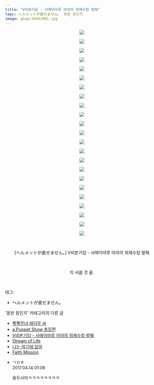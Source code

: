 ```yaml
---
title: "V비본기담 - 샤메이마루 아야의 취재수첩 발췌"
tags: ヘルメットが直せません。 동방_동인지
image: ghap/1694/001.jpg
---
```

<div class="article">
<p style="text-align: center; clear: none; float: none;"><img src="{{ site.nasurl }}/ghap/1694/001.jpg"/></p>
<p style="text-align: center; clear: none; float: none;"><img src="{{ site.nasurl }}/ghap/1694/002.jpg"/></p>
<p style="text-align: center; clear: none; float: none;"><img src="{{ site.nasurl }}/ghap/1694/003.jpg"/></p>
<p style="text-align: center; clear: none; float: none;"><img src="{{ site.nasurl }}/ghap/1694/004.jpg"/></p>
<p style="text-align: center; clear: none; float: none;"><img src="{{ site.nasurl }}/ghap/1694/005.jpg"/></p>
<p style="text-align: center; clear: none; float: none;"><img src="{{ site.nasurl }}/ghap/1694/006.jpg"/></p>
<p style="text-align: center; clear: none; float: none;"><img src="{{ site.nasurl }}/ghap/1694/007.jpg"/></p>
<p style="text-align: center; clear: none; float: none;"><img src="{{ site.nasurl }}/ghap/1694/008.jpg"/></p>
<p style="text-align: center; clear: none; float: none;"><img src="{{ site.nasurl }}/ghap/1694/009.jpg"/></p>
<p style="text-align: center; clear: none; float: none;"><img src="{{ site.nasurl }}/ghap/1694/010.jpg"/></p>
<p style="text-align: center; clear: none; float: none;"><img src="{{ site.nasurl }}/ghap/1694/011.jpg"/></p>
<p style="text-align: center; clear: none; float: none;"><img src="{{ site.nasurl }}/ghap/1694/012.jpg"/></p>
<p style="text-align: center; clear: none; float: none;"><img src="{{ site.nasurl }}/ghap/1694/013.jpg"/></p>
<p style="text-align: center; clear: none; float: none;"><img src="{{ site.nasurl }}/ghap/1694/014.jpg"/></p>
<p style="text-align: center; clear: none; float: none;"><img src="{{ site.nasurl }}/ghap/1694/015.jpg"/></p>
<p style="text-align: center; clear: none; float: none;"><img src="{{ site.nasurl }}/ghap/1694/016.jpg"/></p>
<p style="text-align: center; clear: none; float: none;"><img src="{{ site.nasurl }}/ghap/1694/017.jpg"/></p>
<p style="text-align: center; clear: none; float: none;"><img src="{{ site.nasurl }}/ghap/1694/018.jpg"/></p>
<p style="text-align: center; clear: none; float: none;"><img src="{{ site.nasurl }}/ghap/1694/019.jpg"/></p>
<p style="text-align: center; clear: none; float: none;"><img src="{{ site.nasurl }}/ghap/1694/020.jpg"/></p>
<p style="text-align: center; clear: none; float: none;"><img src="{{ site.nasurl }}/ghap/1694/021.jpg"/></p>
<p style="text-align: center; clear: none; float: none;"><img src="{{ site.nasurl }}/ghap/1694/022.jpg"/></p>
<p style="text-align: center; clear: none; float: none;"><img src="{{ site.nasurl }}/ghap/1694/023.jpg"/></p>
<p style="text-align: center; clear: none; float: none;"><br/></p>
<p style="text-align: center; clear: none; float: none;">[ヘルメットが直せません。] V비본기담 - 샤메이마루 아야의 취재수첩 발췌</p>
<p style="text-align: center; clear: none; float: none;"><br/></p>
<p style="text-align: center; clear: none; float: none;">이 서클 것 끝.</p>
<p><br/></p>
</div><div class="tagTrail">
<p>태그: </p>
<ul>
<li>ヘルメットが直せません。</li>
</ul>
</div><div class="another">
<p>'동방 동인지' 카테고리의 다른 글</p>
<ul>
<li><a href="/2016-08-19-ghap_1697">뽁뽁무녀 레이무 씨</a></li>
<li><a href="/2016-08-19-ghap_1696">a Puppet Show 총집편</a></li>
<li><a href="/2016-08-19-ghap_1694">V비본기담 - 샤메이마루 아야의 취재수첩 발췌</a></li>
<li><a href="/2016-08-19-ghap_1692">Stream of Life</a></li>
<li><a href="/2016-08-19-ghap_1684">나는 여기에 있어</a></li>
<li><a href="/2016-08-18-ghap_1683">Faith Mission</a></li>
</ul>
</div><div class="cb_module cb_fluid">
<div class="cb_wrt cb_profile">
<div class="comment">
<ul>
<li class="cb_thumb_off" id="comment14964729">
<div class="cb_comment_area">
<div class="cb_info_area">
<div class="cb_section">
<span class="cb_nick_name">ㄱㅁㅎ</span>
</div>
<div class="cb_section">
<span class="cb_date">2017.04.14 01:06 </span>
</div>
</div>
<div class="cb_dsc_comment">
<p class="cb_dsc">
											용두사미ㅋㅋㅋㅋㅋㅋㅋㅋ
										</p>
</div>
</div></li>
</ul>
</div>
</div><!-- commentList close -->
</div>
<br/>
<p id="refer"></p>
<br/>
